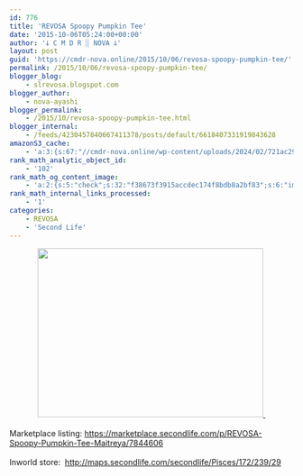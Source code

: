 ```yaml
---
id: 776
title: 'REVOSA Spoopy Pumpkin Tee'
date: '2015-10-06T05:24:00+00:00'
author: '𐕣 C M D R ░ NOVA 𐕣'
layout: post
guid: 'https://cmdr-nova.online/2015/10/06/revosa-spoopy-pumpkin-tee/'
permalink: /2015/10/06/revosa-spoopy-pumpkin-tee/
blogger_blog:
    - slrevosa.blogspot.com
blogger_author:
    - nova-ayashi
blogger_permalink:
    - /2015/10/revosa-spoopy-pumpkin-tee.html
blogger_internal:
    - /feeds/4230457840667411378/posts/default/6618407331919843628
amazonS3_cache:
    - 'a:3:{s:67:"//cmdr-nova.online/wp-content/uploads/2024/02/721ac29ea9cbae00.jpeg";a:1:{s:9:"timestamp";i:1713809312;}s:51:"//cmdr-nova.online/wp-content/uploads/2024/02/3.gif";a:1:{s:9:"timestamp";i:1715859678;}s:57:"//cmdr-nova.online/wp-content/uploads/2024/02/NoAi_01.png";a:1:{s:9:"timestamp";i:1721565601;}}'
rank_math_analytic_object_id:
    - '102'
rank_math_og_content_image:
    - 'a:2:{s:5:"check";s:32:"f38673f3915accdec174f8bdb8a2bf83";s:6:"images";a:0:{}}'
rank_math_internal_links_processed:
    - '1'
categories:
    - REVOSA
    - 'Second Life'
---
```


<div style="clear: both; text-align: center;">
<a href="http://2.bp.blogspot.com/-VGaU2UQwYHQ/VhNapdZNwuI/AAAAAAAAAVo/j66qGY1_VTQ/s1600/pumpkinteead.png" style="margin-left: 1em; margin-right: 1em;"><img border="0" height="300" src="http://2.bp.blogspot.com/-VGaU2UQwYHQ/VhNapdZNwuI/AAAAAAAAAVo/j66qGY1_VTQ/s400/pumpkinteead.png" width="400" />&nbsp;</a></div>
<div style="clear: both; text-align: center;">
<br /></div>
<div style="clear: both; text-align: left;">
Marketplace listing: <a href="https://marketplace.secondlife.com/p/REVOSA-Spoopy-Pumpkin-Tee-Maitreya/7844606" target="_blank" rel="noopener">https://marketplace.secondlife.com/p/REVOSA-Spoopy-Pumpkin-Tee-Maitreya/7844606</a></div>
<div style="clear: both; text-align: left;">
<br /></div>
<div style="clear: both; text-align: left;">
Inworld store:&nbsp; <a href="http://maps.secondlife.com/secondlife/Pisces/172/239/29" target="_blank" rel="noopener">http://maps.secondlife.com/secondlife/Pisces/172/239/29</a></div>
<br />